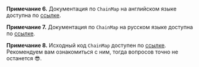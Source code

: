 **Примечание 6.** Документация по `ChainMap` на английском языке доступна по [ссылке](https://docs.python.org/3/library/collections.html#collections.ChainMap).

**Примечание 7.** Документация по `ChainMap` на русском языке доступна по [ссылке](https://docs-python.ru/standart-library/modul-collections-python/klass-chainmap-modulja-collections/).

**Примечание 8.** Исходный код `ChainMap` доступен по [ссылке](https://github.com/python/cpython/blob/main/Lib/collections/__init__.py). Рекомендуем вам ознакомиться с ним, тогда вопросов точно не останется 😎.